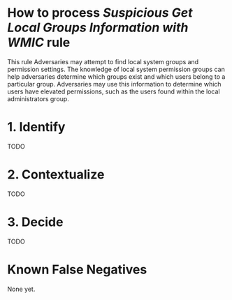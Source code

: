 # How to process *Suspicious Get Local Groups Information with WMIC* rule
This rule Adversaries may attempt to find local system groups and permission settings.
The knowledge of local system permission groups can help adversaries determine which groups exist and which users belong to a particular group.
Adversaries may use this information to determine which users have elevated permissions, such as the users found within the local administrators group.

# 1. Identify
TODO

# 2. Contextualize
TODO

# 3. Decide
TODO

# Known False Negatives
None yet.
